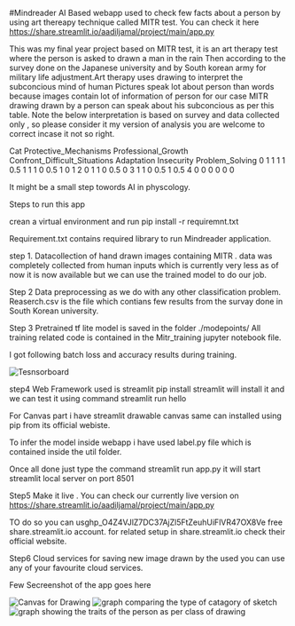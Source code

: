 ﻿#Mindreader AI Based webapp used to check few facts about a person by using art thereapy technique called MITR test.
You can check it here
https://share.streamlit.io/aadiljamal/project/main/app.py

This was my final year project based on MITR test, it is an art therapy test where the person is asked to drawn a man in the rain
Then according to the survey done on the Japanese university and by South korean army for military life adjustment.Art therapy uses drawing to interpret the subconcious mind of human
Pictures speak lot about person than words because images contain lot of information of person for our case MITR drawing drawn by a person can speak about his subconcious as per this table.
Note the below interpretation is based on survey and data collected only , so please consider it my version of analysis you are welcome to correct incase it not so right.

Cat	Protective_Mechanisms	Professional_Growth	Confront_Difficult_Situations	Adaptation	Insecurity	Problem_Solving
0	1	1	1	1	0.5	1
1	1	0	0.5	1	0	1
2	0	1	1	0	0.5	0
3	1	1	0	0.5	1	0.5
4	0	0	0	0	0	0



It might be a small step towords AI in physcology.


Steps to run this app 

crean a virtual environment and run pip install -r requiremnt.txt

Requirement.txt contains required library to run Mindreader application.

step 1.
Datacollection of hand drawn images containing MITR .
data was completely collected from human inputs which is currently very less as of now it is now available but we can use the trained model to do our job.

Step 2
Data preprocessing as we do with any other classification problem.
Reaserch.csv is the file which contians few results from the survay done in South Korean university.

Step 3
Pretrained tf lite model is saved in the folder ./modepoints/
All training related code is contained in the Mitr_training jupyter notebook file.

I got following batch loss and accuracy results during training.

![Tesnsorboard](https://storage.googleapis.com/mitr-data-bucket/mitr-data-bucket/testfiles/tensorboard.png)



step4 
Web Framework used is streamlit 
pip install streamlit will install it and we can test it using command 
streamlit run hello

For Canvas part i have streamlit drawable canvas same can installed using pip from its official webiste.

To infer the model inside webapp i have used label.py file which is contained inside the util folder.

Once all done just type the command 
streamlit run app.py
it will start streamlit local server on port 8501

Step5 
Make it live .
You can check our currently live version on https://share.streamlit.io/aadiljamal/project/main/app.py

TO do so you can us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e free share.streamlit.io account.
for related setup in share.streamlit.io check their official website.

Step6 
Cloud services for saving new image drawn by the used you can use any of your favourite cloud services.

Few Secreenshot of the app goes here


![Canvas for Drawing](https://storage.googleapis.com/mitr-data-bucket/mitr-data-bucket/testfiles/canvas.png)
![graph comparing the type of catagory of sketch](https://storage.googleapis.com/mitr-data-bucket/mitr-data-bucket/testfiles/graph1.png)
![graph showing the traits of the person as per class of  drawing](https://storage.googleapis.com/mitr-data-bucket/mitr-data-bucket/testfiles/graph2.png)








